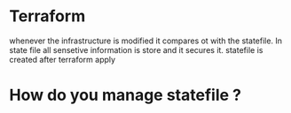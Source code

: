 # Terraform
whenever the infrastructure is modified it compares ot with the statefile. In state file all sensetive information is store and it secures it.
statefile is created after terraform apply 
# How do you manage statefile ? 

